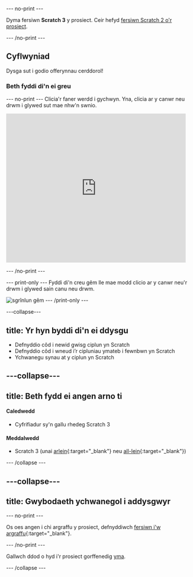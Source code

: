 --- no-print ---

Dyma fersiwn **Scratch 3** y prosiect. Ceir hefyd [fersiwn Scratch 2 o'r prosiect](https://projects.raspberrypi.org/cy-GB/projects/rock-band-scratch2).

--- /no-print ---

## Cyflwyniad

Dysga sut i godio offerynnau cerddorol!

### Beth fyddi di'n ei greu

--- no-print --- Clicia'r faner werdd i gychwyn. Yna, clicia ar y canwr neu drwm i glywed sut mae nhw'n swnio.

<div class="scratch-preview">
  <iframe allowtransparency="true" width="485" height="402" src="https://scratch.mit.edu/projects/embed/276872220/?autostart=false" frameborder="0" scrolling="no"></iframe>
</div>

--- /no-print ---

--- print-only --- Fyddi di'n creu gêm lle mae modd clicio ar y canwr neu'r drwm i glywed sain canu neu drwm.

![sgrînlun gêm](images/demo.png) --- /print-only ---

---collapse---

## title: Yr hyn byddi di'n ei ddysgu

+ Defnyddio côd i newid gwisg ciplun yn Scratch
+ Defnyddio côd i wneud i’r cipluniau ymateb i fewnbwn yn Scratch
+ Ychwanegu synau at y ciplun yn Scratch

---collapse---
---
title: Beth fydd ei angen arno ti
---
#### Caledwedd

+ Cyfrifiadur sy'n gallu rhedeg Scratch 3

#### Meddalwedd

+ Scratch 3 (unai [arlein](https://rpf.io/scratchon){:target="_blank"} neu [all-lein](https://rpf.io/scratchoff){:target="_blank"})

--- /collapse ---

---collapse---
---
title: Gwybodaeth ychwanegol i addysgwyr
---
--- no-print ---

Os oes angen i chi argraffu y prosiect, defnyddiwch [fersiwn i'w argraffu](https://projects.raspberrypi.org/cy-GB/projects/rock-band/print){:target="_blank"}.

--- /no-print ---

Gallwch ddod o hyd i'r prosiect gorffenedig [yma](https://rpf.io/p/cy-GB/rock-band-get).

--- /collapse ---